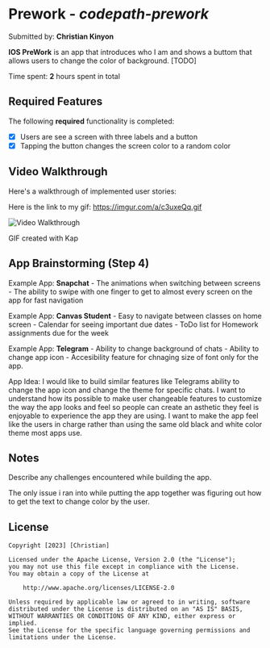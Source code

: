# Prework - *codepath-prework*

Submitted by: **Christian Kinyon**

**IOS PreWork** is an app that introduces who I am and shows a buttom that allows users to change the color of background. [TODO] 

Time spent: **2** hours spent in total

## Required Features

The following **required** functionality is completed:

- [x] Users are see a screen with three labels and a button
- [x] Tapping the button changes the screen color to a random color
 
## Video Walkthrough

Here's a walkthrough of implemented user stories:

Here is the link to my gif: https://imgur.com/a/c3uxeQq.gif

<img src='http://i.imgur.com/link/to/your/gif/file.gif' title='Video Walkthrough' width='' alt='Video Walkthrough' />

<!-- Replace this with whatever GIF tool you used! -->
GIF created with Kap  
<!-- Recommended tools:
[Kap](https://getkap.co/) for macOS
[ScreenToGif](https://www.screentogif.com/) for Windows
[peek](https://github.com/phw/peek) for Linux. -->

## App Brainstorming (Step 4)

Example App: **Snapchat**
    - The animations when switching between screens
    - The ability to swipe with one finger to get to almost every screen on the app for fast navigation
    
Example App: **Canvas Student**
    - Easy to navigate between classes on home screen
    - Calendar for seeing important due dates
    - ToDo list for Homework assignments due for the week
    
Example App: **Telegram**
    - Ability to change background of chats
    - Ability to change app icon
    - Accesibility feature for chnaging size of font only for the app.
    
App Idea:
    I would like to build similar features like Telegrams ability to change the app icon and change the theme for specific chats. I want to understand how its possible to make user changeable features to customize the way the app looks and feel so people can create an asthetic they feel is enjoyable to experience the app they are using. I want to make the app feel like the users in charge rather than using the same old black and white color theme most apps use.
    
## Notes

Describe any challenges encountered while building the app.

The only issue i ran into while putting the app together was figuring out how to get the text to change color by the user.

## License

    Copyright [2023] [Christian]

    Licensed under the Apache License, Version 2.0 (the "License");
    you may not use this file except in compliance with the License.
    You may obtain a copy of the License at

        http://www.apache.org/licenses/LICENSE-2.0

    Unless required by applicable law or agreed to in writing, software
    distributed under the License is distributed on an "AS IS" BASIS,
    WITHOUT WARRANTIES OR CONDITIONS OF ANY KIND, either express or implied.
    See the License for the specific language governing permissions and
    limitations under the License.
